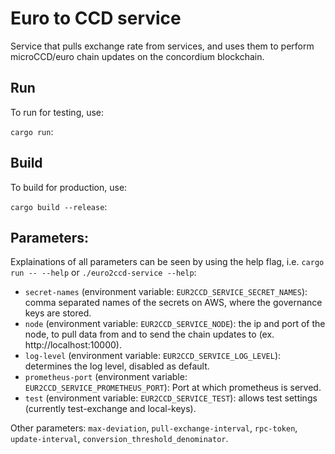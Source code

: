 # Euro to CCD service

Service that pulls exchange rate from services, and uses them to perform microCCD/euro chain updates on the concordium blockchain.

##  Run
To run for testing, use:

`cargo run`:

##  Build
To build for production, use:

`cargo build --release`:

## Parameters:
Explainations of all parameters can be seen by using the help flag, i.e. `cargo run -- --help` or `./euro2ccd-service --help`:

- `secret-names` (environment variable: `EUR2CCD_SERVICE_SECRET_NAMES`): comma separated names of the secrets on AWS, where the governance keys are stored.
- `node` (environment variable: `EUR2CCD_SERVICE_NODE`): the ip and port of the node, to pull data from and to send the chain updates to (ex. http://localhost:10000).
- `log-level` (environment variable: `EUR2CCD_SERVICE_LOG_LEVEL`): determines the log level, disabled as default.
- `prometheus-port` (environment variable: `EUR2CCD_SERVICE_PROMETHEUS_PORT`): Port at which prometheus is served.
- `test` (environment variable: `EUR2CCD_SERVICE_TEST`): allows test settings (currently test-exchange  and local-keys).

Other parameters:
`max-deviation`, `pull-exchange-interval`,  `rpc-token`, `update-interval`, `conversion_threshold_denominator`.
